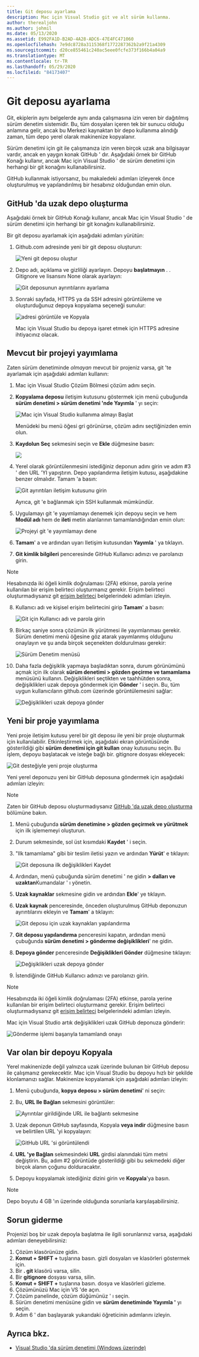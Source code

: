 ```yaml
---
title: Git deposu ayarlama
description: Mac için Visual Studio git ve alt sürüm kullanma.
author: therealjohn
ms.author: johmil
ms.date: 05/13/2020
ms.assetid: E992FA1D-B2AD-4A28-ADC6-47E4FC471060
ms.openlocfilehash: 7e9dc8728a3115368f1772287362b2a9f21a4309
ms.sourcegitcommit: d20ce855461c240ac5eee0fcfe373f166b4a04a9
ms.translationtype: MT
ms.contentlocale: tr-TR
ms.lasthandoff: 05/29/2020
ms.locfileid: "84173407"
---
```

# <a name="set-up-a-git-repository"></a>Git deposu ayarlama

Git, ekiplerin aynı belgelerde aynı anda çalışmasına izin veren bir dağıtılmış sürüm denetim sistemidir. Bu, tüm dosyaları içeren tek bir sunucu olduğu anlamına gelir, ancak bu Merkezi kaynaktan bir depo kullanıma alındığı zaman, tüm depo yerel olarak makinenize kopyalanır.

Sürüm denetimi için git ile çalışmanıza izin veren birçok uzak ana bilgisayar vardır, ancak en yaygın konak GitHub ' dır. Aşağıdaki örnek bir GitHub Konağı kullanır, ancak Mac için Visual Studio ' de sürüm denetimi için herhangi bir git konağını kullanabilirsiniz.

GitHub kullanmak istiyorsanız, bu makaledeki adımları izleyerek önce oluşturulmuş ve yapılandırılmış bir hesabınız olduğundan emin olun.

## <a name="creating-a-remote-repo-on-github"></a>GitHub 'da uzak depo oluşturma

Aşağıdaki örnek bir GitHub Konağı kullanır, ancak Mac için Visual Studio ' de sürüm denetimi için herhangi bir git konağını kullanabilirsiniz.

Bir git deposu ayarlamak için aşağıdaki adımları yürütün:

1. Github.com adresinde yeni bir git deposu oluşturun:

    ![Yeni git deposu oluştur](media/version-control-git1-sml.png)

2. Depo adı, açıklama ve gizliliği ayarlayın. Depoyu **başlatmayın** . . Gitignore ve lisansını None olarak ayarlayın:

    ![Git deposunun ayrıntılarını ayarlama](media/version-control-git2.png)

3. Sonraki sayfada, HTTPS ya da SSH adresini görüntüleme ve oluşturduğunuz depoya kopyalama seçeneği sunulur:

    ![adresi görüntüle ve Kopyala](media/version-control-git3.png)

   Mac için Visual Studio bu depoya işaret etmek için HTTPS adresine ihtiyacınız olacak.

## <a name="publishing-an-existing-project"></a>Mevcut bir projeyi yayımlama

Zaten sürüm denetiminde _olmayan_ mevcut bir projeniz varsa, git 'te ayarlamak için aşağıdaki adımları kullanın:

1. Mac için Visual Studio Çözüm Bölmesi çözüm adını seçin.

2. **Kopyalama deposu** iletişim kutusunu göstermek için menü çubuğunda **sürüm denetimi > sürüm denetimi 'nde Yayımla** ' yı seçin:

    ![Mac için Visual Studio kullanıma almayı Başlat](media/version-control-git4.png)

    Menüdeki bu menü öğesi gri görünürse, çözüm adını seçtiğinizden emin olun.

3. **Kaydolun Seç** sekmesini seçin ve **Ekle** düğmesine basın:

    ![](media/version-control-git5.png)

4. Yerel olarak görüntülenmesini istediğiniz deponun adını girin ve adım #3 ' den URL 'YI yapıştırın. Depo yapılandırma iletişim kutusu, aşağıdakine benzer olmalıdır. Tamam 'a basın:

    ![Git ayrıntıları iletişim kutusunu girin](media/version-control-git6.png)

    Ayrıca, git 'e bağlanmak için SSH kullanmak mümkündür.

5. Uygulamayı git 'e yayımlamayı denemek için depoyu seçin ve hem **Modül adı** hem de **ileti** metin alanlarının tamamlandığından emin olun:

    ![Projeyi git 'e yayımlamayı dene](media/version-control-git7.png)

6. **Tamam**' a ve ardından uyarı Iletişim kutusundan **Yayımla** ' ya tıklayın.

7. **Git kimlik bilgileri** penceresinde GitHub Kullanıcı adınızı ve parolanızı girin. 

> [!NOTE]
> Hesabınızda iki öğeli kimlik doğrulaması (2FA) etkinse, parola yerine kullanılan bir erişim belirteci oluşturmanız gerekir. Erişim belirteci oluşturmadıysanız git [erişim belirteci](https://help.github.com/articles/creating-an-access-token-for-command-line-use/) belgelerindeki adımları izleyin.

8. Kullanıcı adı ve kişisel erişim belirtecini girip **Tamam**' a basın:

    ![Git için Kullanıcı adı ve parola girin](media/version-control-git9-sml.png)

9. Birkaç saniye sonra çözümün ilk yürütmesi ile yayımlanması gerekir. Sürüm denetimi menü öğesine göz atarak yayımlanmış olduğunu onaylayın ve şu anda birçok seçenekten doldurulması gerekir:

    ![Sürüm Denetim menüsü](media/version-control-git10.png)

10. Daha fazla değişiklik yapmaya başladıktan sonra, durum görünümünü açmak için ilk olarak **sürüm denetimi > gözden geçirme ve tamamlama** menüsünü kullanın. Değişiklikleri seçtikten ve taahhütden sonra, değişiklikleri uzak depoya göndermek için **Gönder** ' i seçin. Bu, tüm uygun kullanıcıların github.com üzerinde görüntülemesini sağlar:

    ![Değişiklikleri uzak depoya gönder](media/version-control-git11.png)

## <a name="publishing-a-new-project"></a>Yeni bir proje yayımlama

Yeni proje iletişim kutusu yerel bir git deposu ile yeni bir proje oluşturmak için kullanılabilir. Etkinleştirmek için, aşağıdaki ekran görüntüsünde gösterildiği gibi **sürüm denetimi için git kullan** onay kutusunu seçin. Bu işlem, depoyu başlatacak ve isteğe bağlı bir. gitignore dosyası ekleyecek:

![Git desteğiyle yeni proje oluşturma](media/version-control-git-publish-new1.png)

Yeni yerel deponuzu yeni bir GitHub deposuna göndermek için aşağıdaki adımları izleyin:

> [!NOTE]
> Zaten bir GitHub deposu oluşturmadıysanız [GitHub 'da uzak depo oluşturma](#creating-a-remote-repo-on-github) bölümüne bakın.

1. Menü çubuğunda **sürüm denetimine > gözden geçirmek ve yürütmek** için ilk işlememeyi oluşturun.

2. Durum sekmesinde, sol üst kısımdaki **Kaydet** ' i seçin.

3. "Ilk tamamlama" gibi bir teslim iletisi yazın ve ardından **Yürüt**' e tıklayın:

    ![Git deposuna ilk değişiklikleri Kaydet](media/version-control-git-publish-new2.png)

4. Ardından, menü çubuğunda sürüm denetimi ' ne gidin **> dalları ve uzaktan**Kumandalar ' ı yönetin.

5. **Uzak kaynaklar** sekmesine gidin ve ardından **Ekle**' ye tıklayın.

6. **Uzak kaynak** penceresinde, önceden oluşturulmuş GitHub deponuzun ayrıntılarını ekleyin ve **Tamam**' a tıklayın:

    ![Git deposu için uzak kaynakları yapılandırma](media/version-control-git-publish-new3.png)

7. **Git deposu yapılandırma** penceresini kapatın, ardından menü çubuğunda **sürüm denetimi > gönderme değişiklikleri**' ne gidin.

8. **Depoya gönder** penceresinde **Değişiklikleri Gönder** düğmesine tıklayın:

    ![Değişiklikleri uzak depoya gönder](media/version-control-git-publish-new4.png)

9. İstendiğinde GitHub Kullanıcı adınızı ve parolanızı girin.

> [!NOTE]
> Hesabınızda iki öğeli kimlik doğrulaması (2FA) etkinse, parola yerine kullanılan bir erişim belirteci oluşturmanız gerekir. Erişim belirteci oluşturmadıysanız git [erişim belirteci](https://help.github.com/articles/creating-an-access-token-for-command-line-use/) belgelerindeki adımları izleyin.

Mac için Visual Studio artık değişiklikleri uzak GitHub deponuza gönderir:

![Gönderme işlemi başarıyla tamamlandı onayı](media/version-control-git11.png)

## <a name="clone-an-existing-repository"></a>Var olan bir depoyu Kopyala

Yerel makinenizde değil yalnızca uzak üzerinde bulunan bir GitHub deposu ile çalışmanız gerekecektir. Mac için Visual Studio bu depoyu hızlı bir şekilde klonlamanızı sağlar. Makinenize kopyalamak için aşağıdaki adımları izleyin:

1. Menü çubuğunda, **kopya deposu > sürüm denetimi**' ni seçin:

2. Bu, **URL Ile Bağlan** sekmesini görüntüler:

    ![Ayrıntılar girildiğinde URL ile bağlantı sekmesine](media/version-control-git13.png)

3. Uzak deponun GitHub sayfasında, Kopyala **veya indir** düğmesine basın ve belirtilen URL 'yi kopyalayın:

    ![GitHub URL 'si görüntülendi](media/version-control-git14.png)

4. **URL 'ye Bağlan** sekmesindeki **URL** girdisi alanındaki tüm metni değiştirin. Bu, adım #2 görüntüde gösterildiği gibi bu sekmedeki diğer birçok alanın çoğunu dolduracaktır.

5. Depoyu kopyalamak istediğiniz dizini girin ve **Kopyala**'ya basın.

> [!NOTE]
> Depo boyutu 4 GB 'ın üzerinde olduğunda sorunlarla karşılaşabilirsiniz.

## <a name="troubleshooting"></a>Sorun giderme

Projenizi boş bir uzak depoyla başlatma ile ilgili sorunlarınız varsa, aşağıdaki adımları deneyebilirsiniz:

1. Çözüm klasörünüze gidin.
1. **Komut + SHIFT +** tuşlarına basın. gizli dosyaları ve klasörleri göstermek için.
1. Bir **. git** klasörü varsa, silin.
1. Bir **gitignore** dosyası varsa, silin.
1. **Komut + SHIFT +** tuşlarına basın. dosya ve klasörleri gizleme.
1. Çözümünüzü Mac için VS 'de açın.
1. Çözüm panelinde, çözüm düğümünüz ' ı seçin.
1. Sürüm denetimi menüsüne gidin ve **sürüm denetiminde Yayımla '** yı seçin.
1. Adım 6 ' dan başlayarak yukarıdaki öğreticinin adımlarını izleyin.

## <a name="see-also"></a>Ayrıca bkz.

- [Visual Studio 'da sürüm denetimi (Windows üzerinde)](/visualstudio/version-control/)
